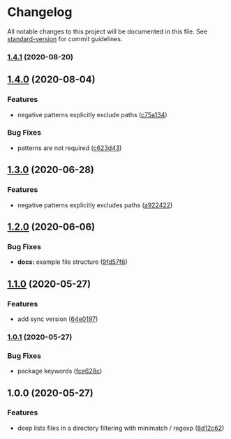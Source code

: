 # Changelog

All notable changes to this project will be documented in this file. See [standard-version](https://github.com/conventional-changelog/standard-version) for commit guidelines.

### [1.4.1](https://github.com/devtin/deep-list-dir/compare/v1.4.0...v1.4.1) (2020-08-20)

## [1.4.0](https://github.com/devtin/deep-list-dir/compare/v1.2.0...v1.4.0) (2020-08-04)


### Features

* negative patterns explicitly exclude paths ([c75a134](https://github.com/devtin/deep-list-dir/commit/c75a134a1041cc9a2a64a5d34a6ba96523f4937b))


### Bug Fixes

* patterns are not required ([c623d43](https://github.com/devtin/deep-list-dir/commit/c623d43c6fe33712b020c3a3d833a3f005bee756))

## [1.3.0](https://github.com/devtin/deep-list-dir/compare/v1.2.0...v1.3.0) (2020-06-28)


### Features

* negative patterns explicitly excludes paths ([a922422](https://github.com/devtin/deep-list-dir/commit/a922422e1db10dae1e541947301e3743b4c7515c))

## [1.2.0](https://github.com/devtin/deep-list-dir/compare/v1.0.0...v1.2.0) (2020-06-06)


### Bug Fixes

* **docs:** example file structure ([9fd57f6](https://github.com/devtin/deep-list-dir/commit/9fd57f68ff219251fce47c115915ab23ebd48758))

## [1.1.0](https://github.com/devtin/deep-list-dir/compare/v1.0.0...v1.1.0) (2020-05-27)


### Features

* add sync version ([64e0197](https://github.com/devtin/deep-list-dir/commit/64e0197558f9cde71fff2ae7addccc57310fc168))

### [1.0.1](https://github.com/devtin/deep-list-dir/compare/v1.0.0...v1.0.1) (2020-05-27)


### Bug Fixes

* package keywords ([fce628c](https://github.com/devtin/deep-list-dir/commit/fce628cd6f80cdac61281cc26f2686762400d560))

## 1.0.0 (2020-05-27)


### Features

* deep lists files in a directory filtering with minimatch / regexp ([8d12c62](https://github.com/devtin/deep-list-dir/commit/8d12c6261bc6491c0b976a08da80f7e04039d60f))
